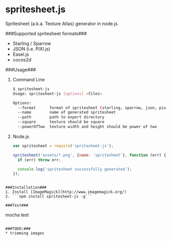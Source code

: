 spritesheet.js
==============

Spritesheet (a.k.a. Texture Atlas) generator in node.js

###Supported spritesheet formats###
* Starling / Sparrow
* JSON (i.e. PIXI.js)
* Easel.js
* cocos2d

###Usage###
1. Command Line
    ```bash
    $ spritesheet-js
    Usage: spritesheet-js [options] <files>

    Options:
      --format      format of spritesheet (starling, sparrow, json, pixi.js, easel.js, cocos2d)
      --name        name of generated spritesheet
      --path        path to export directory
      --square      texture should be square                                  [default: true]
      --powerOfTwo  texture width and height should be power of two           [default: true]
    ```
2. Node.js 
    ```javascript
    var spritesheet = require('spritesheet-js');
    
    spritesheet('assets/*.png', {name: 'spritesheet'}, function (err) {
      if (err) throw err;

      console.log('spritesheet successfully generated');
    });
  ```
  
###Installation###
1. Install [ImageMagick](http://www.imagemagick.org/)
2. ```npm install spritesheet-js -g```

###Test###
```
mocha test
```

###TODO:###
* trimming images

